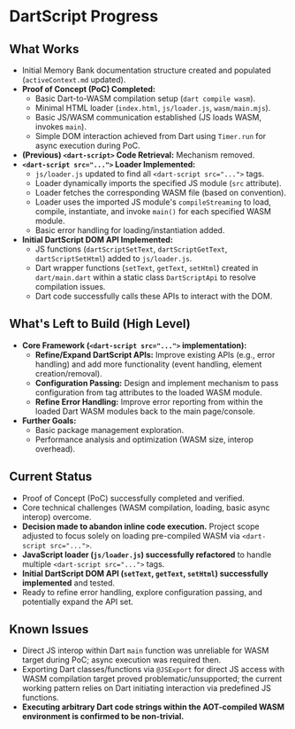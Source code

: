 # DartScript Progress

## What Works

- Initial Memory Bank documentation structure created and populated
  (`activeContext.md` updated).
- **Proof of Concept (PoC) Completed:**
  - Basic Dart-to-WASM compilation setup (`dart compile wasm`).
  - Minimal HTML loader (`index.html`, `js/loader.js`, `wasm/main.mjs`).
  - Basic JS/WASM communication established (JS loads WASM, invokes `main`).
  - Simple DOM interaction achieved from Dart using `Timer.run` for async
    execution during PoC.
- **(Previous) `<dart-script>` Code Retrieval:** Mechanism removed.
- **`<dart-script src="...">` Loader Implemented:**
  - `js/loader.js` updated to find all `<dart-script src="...">` tags.
  - Loader dynamically imports the specified JS module (`src` attribute).
  - Loader fetches the corresponding WASM file (based on convention).
  - Loader uses the imported JS module's `compileStreaming` to load, compile,
    instantiate, and invoke `main()` for each specified WASM module.
  - Basic error handling for loading/instantiation added.
- **Initial DartScript DOM API Implemented:**
  - JS functions (`dartScriptSetText`, `dartScriptGetText`, `dartScriptSetHtml`)
    added to `js/loader.js`.
  - Dart wrapper functions (`setText`, `getText`, `setHtml`) created in
    `dart/main.dart` within a static class `DartScriptApi` to resolve
    compilation issues.
  - Dart code successfully calls these APIs to interact with the DOM.

## What's Left to Build (High Level)

- **Core Framework (`<dart-script src="...">` implementation):**
  - **Refine/Expand DartScript APIs:** Improve existing APIs (e.g., error
    handling) and add more functionality (event handling, element
    creation/removal).
  - **Configuration Passing:** Design and implement mechanism to pass
    configuration from tag attributes to the loaded WASM module.
  - **Refine Error Handling:** Improve error reporting from within the loaded
    Dart WASM modules back to the main page/console.
- **Further Goals:**
  - Basic package management exploration.
  - Performance analysis and optimization (WASM size, interop overhead).

## Current Status

- Proof of Concept (PoC) successfully completed and verified.
- Core technical challenges (WASM compilation, loading, basic async interop)
  overcome.
- **Decision made to abandon inline code execution.** Project scope adjusted to
  focus solely on loading pre-compiled WASM via `<dart-script src="...">`.
- **JavaScript loader (`js/loader.js`) successfully refactored** to handle
  multiple `<dart-script src="...">` tags.
- **Initial DartScript DOM API (`setText`, `getText`, `setHtml`) successfully
  implemented** and tested.
- Ready to refine error handling, explore configuration passing, and potentially
  expand the API set.

## Known Issues

- Direct JS interop within Dart `main` function was unreliable for WASM target
  during PoC; async execution was required then.
- Exporting Dart classes/functions via `@JSExport` for direct JS access with
  WASM compilation target proved problematic/unsupported; the current working
  pattern relies on Dart initiating interaction via predefined JS functions.
- **Executing arbitrary Dart code strings within the AOT-compiled WASM
  environment is confirmed to be non-trivial.**
